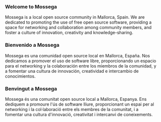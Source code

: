 ### Welcome to Mossega

Mossega is a local open source community in Mallorca, Spain. We are dedicated to promoting the use of free open source software, providing a space for networking and collaboration among community members, and foster a culture of innovation, creativity and knowledge-sharing.


### Bienvenido a Mossega

Mossega es una comunidad open source local en Mallorca, España. Nos dedicamos a promover el uso de software libre, proporcionando un espacio para el networking y la colaboración entre los miembros de la comunidad, y a fomentar una cultura de innovación, creatividad e intercambio de conocimientos.


### Benvingut a Mossega

Mossega és una comunitat open source local a Mallorca, Espanya. Ens dediquem a promoure l'ús de software lliure, proporcionant un espai per al networking i la col·laboració entre els membres de la comunitat, i a fomentar una cultura d'innovació, creativitat i intercanvi de coneixements.
